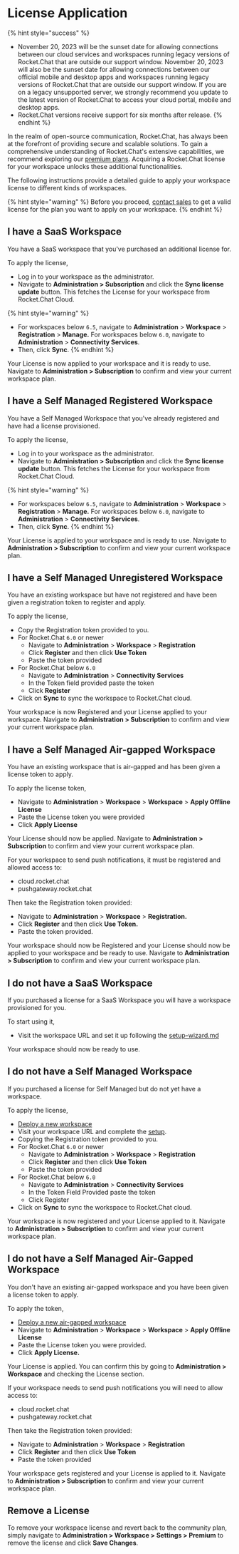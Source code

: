 # License Application

{% hint style="success" %}
* November 20, 2023 will be the sunset date for allowing connections between our cloud services and workspaces running legacy versions of Rocket.Chat that are outside our support window. November 20, 2023 will also be the sunset date for allowing connections between our official mobile and desktop apps and workspaces running legacy versions of Rocket.Chat that are outside our support window. If you are on a legacy unsupported server, we strongly recommend you update to the latest version of Rocket.Chat to access your cloud portal, mobile and desktop apps.
* Rocket.Chat versions receive support for six months after release.
{% endhint %}

In the realm of open-source communication, Rocket.Chat, has always been at the forefront of providing secure and scalable solutions. To gain a comprehensive understanding of Rocket.Chat's extensive capabilities, we recommend exploring our [premium plans](https://www.rocket.chat/pricing). Acquiring a Rocket.Chat license for your workspace unlocks these additional functionalities.&#x20;

The following instructions provide a detailed guide to apply your workspace license to different kinds of workspaces.

{% hint style="warning" %}
Before you proceed, [contact sales](https://www.rocket.chat/sales-contact) to get a valid license for the plan you want to apply on your workspace.
{% endhint %}

## I have a SaaS Workspace&#x20;

You have a SaaS workspace that you've purchased an additional license for.

To apply the license,

* Log in to your workspace as the administrator.
* Navigate to **Administration > Subscription** and click the **Sync license update** button. This fetches the License for your workspace from Rocket.Chat Cloud.

{% hint style="warning" %}
* For workspaces below `6.5`, navigate to **Administration** > **Workspace** > **Registration** > **Manage.** For workspaces below `6.0`, navigate to   **Administration** > **Connectivity Services**.
* Then, click **Sync**.
{% endhint %}

Your License is now applied to your workspace and it is ready to use. Navigate to **Administration > Subscription** to confirm and view your current workspace plan.

## I have a Self Managed Registered Workspace&#x20;

You have a Self Managed Workspace that you've already registered and have had a license provisioned.

To apply the license,

* Log in to your workspace as the administrator.
* Navigate to **Administration > Subscription** and click the **Sync license update** button. This fetches the License for your workspace from Rocket.Chat Cloud.

{% hint style="warning" %}
* For workspaces below `6.5`, navigate to **Administration** > **Workspace** > **Registration** > **Manage.** For workspaces below `6.0`, navigate to   **Administration** > **Connectivity Services**.
* Then, click **Sync**.
{% endhint %}

Your License is applied to your workspace and is ready to use. Navigate to **Administration > Subscription** to confirm and view your current workspace plan.

## I have a Self Managed Unregistered Workspace

You have an existing workspace but have not registered and have been given a registration token to register and apply.

To apply the license,

* Copy the Registration token provided to you.
* For Rocket.Chat `6.0` or newer
  * Navigate to **Administration** > **Workspace** > **Registration**
  * Click **Register** and then click **Use Token**&#x20;
  * Paste the token provided
* For Rocket.Chat below `6.0`&#x20;
  * Navigate to **Administration** > **Connectivity Services**
  * In the Token field provided paste the token
  * Click **Register**
* Click on **Sync** to sync the workspace to Rocket.Chat cloud.

Your workspace is now Registered and your License applied to your workspace.  Navigate to **Administration > Subscription** to confirm and view your current workspace plan.

## I have a Self Managed Air-gapped Workspace&#x20;

You have an existing workspace that is air-gapped and has been given a license token to apply.

To apply the license token,

* Navigate to **Administration** > **Workspace** > **Workspace** > **Apply Offline License**
* Paste the License token you were provided
* Click **Apply License**

Your License should now be applied. Navigate to **Administration > Subscription** to confirm and view your current workspace plan.

For your workspace to send push notifications, it must be registered and allowed access to:

* cloud.rocket.chat
* pushgateway.rocket.chat

Then take the Registration token provided:

* Navigate to **Administration** > **Workspace** > **Registration.**
* Click **Register** and then click **Use Token.**
* Paste the token provided.

Your workspace should now be Registered and your License should now be applied to your workspace and be ready to use.  Navigate to **Administration > Subscription** to confirm and view your current workspace plan.

## I do not have a SaaS Workspace

If you purchased a license for a SaaS Workspace you will have a workspace provisioned for you. &#x20;

To start using it,

* Visit the workspace URL and set it up following the [setup-wizard.md](../use-rocket.chat/workspace-administration/settings/setup-wizard.md "mention")

Your workspace should now be ready to use.

## I do not have a Self Managed Workspace

If you purchased a license for Self Managed but do not yet have a workspace.

To apply the license,

* [Deploy a new workspace](../deploy/deploy-rocket.chat/)
* Visit your workspace URL and complete the [setup](../use-rocket.chat/workspace-administration/settings/setup-wizard.md).
* Copying the Registration token provided to you.
* For Rocket.Chat `6.0` or newer
  * Navigate to **Administration** > **Workspace** > **Registration**
  * Click **Register** and then click **Use Token**&#x20;
  * Paste the token provided
* For Rocket.Chat below `6.0`&#x20;
  * Navigate to **Administration** > **Connectivity Services**
  * In the Token Field Provided paste the token
  * Click Register
* Click on **Sync** to sync the workspace to Rocket.Chat cloud.

Your workspace is now registered and your License applied to it.  Navigate to **Administration > Subscription** to confirm and view your current workspace plan.

## I do not have a Self Managed Air-Gapped Workspace

You don't have an existing air-gapped workspace and you have been given a license token to apply.

To apply the token,

* [Deploy a new air-gapped workspace](rocket.chat-air-gapped-deployment/)&#x20;
* Navigate to **Administration** > **Workspace** > **Workspace** > **Apply Offline License**
* Paste the License token you were provided.
* Click **Apply License.**

Your License is applied. You can confirm this by going to **Administration > Workspace** and checking the License section.

If your workspace needs to send push notifications you will need to allow access to:

* cloud.rocket.chat
* pushgateway.rocket.chat

Then take the Registration token provided:

* Navigate to **Administration** > **Workspace** > **Registration**
* Click **Register** and then click **Use Token**&#x20;
* Paste the token provided

Your workspace gets registered and your License is applied to it. Navigate to **Administration > Subscription** to confirm and view your current workspace plan.

## Remove a License

To remove your workspace license and revert back to the community plan, simply navigate to **Administration > Workspace > Settings > Premium** to remove the license and click **Save Changes**.
